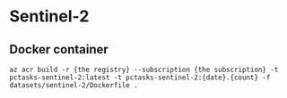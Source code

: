 # Sentinel-2

## Docker container

```shell
az acr build -r {the registry} --subscription {the subscription} -t pctasks-sentinel-2:latest -t pctasks-sentinel-2:{date}.{count} -f datasets/sentinel-2/Dockerfile .
```
